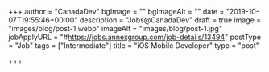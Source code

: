 +++
author = "CanadaDev"
bgImage = ""
bgImageAlt = ""
date = "2019-10-07T19:55:46+00:00"
description = "Jobs@CanadaDev"
draft = true
image = "images/blog/post-1.webp"
imageAlt = "images/blog/post-1.jpg"
jobApplyURL = "#https://jobs.annexgroup.com/job-details/13494"
postType = "Job"
tags = ["Intermediate"]
title = "iOS Mobile Developer"
type = "post"

+++
